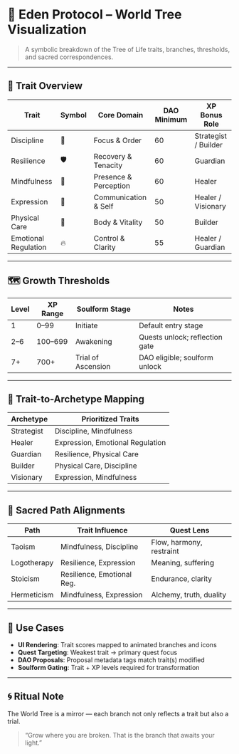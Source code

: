 # 🌳 Eden Protocol – World Tree Visualization

> A symbolic breakdown of the Tree of Life traits, branches, thresholds, and sacred correspondences.

---

## 🧠 Trait Overview

| Trait                | Symbol       | Core Domain            | DAO Minimum | XP Bonus Role         |
|---------------------|--------------|------------------------|-------------|-----------------------|
| Discipline           | 🧭           | Focus & Order          | 60          | Strategist / Builder  |
| Resilience           | 🛡️           | Recovery & Tenacity    | 60          | Guardian              |
| Mindfulness          | 🪷           | Presence & Perception  | 60          | Healer                |
| Expression           | 📣           | Communication & Self   | 50          | Healer / Visionary    |
| Physical Care        | 💪           | Body & Vitality        | 50          | Builder               |
| Emotional Regulation | 🔥           | Control & Clarity      | 55          | Healer / Guardian     |

---

## 🗺️ Growth Thresholds

| Level | XP Range | Soulform Stage     | Notes                           |
|-------|----------|--------------------|---------------------------------|
| 1     | 0–99     | Initiate           | Default entry stage             |
| 2–6   | 100–699  | Awakening          | Quests unlock; reflection gate  |
| 7+    | 700+     | Trial of Ascension | DAO eligible; soulform unlock   |

---

## 🧬 Trait-to-Archetype Mapping

| Archetype   | Prioritized Traits                   |
|-------------|--------------------------------------|
| Strategist  | Discipline, Mindfulness              |
| Healer      | Expression, Emotional Regulation     |
| Guardian    | Resilience, Physical Care            |
| Builder     | Physical Care, Discipline            |
| Visionary   | Expression, Mindfulness              |

---

## 🔗 Sacred Path Alignments

| Path         | Trait Influence             | Quest Lens               |
|--------------|-----------------------------|--------------------------|
| Taoism       | Mindfulness, Discipline      | Flow, harmony, restraint |
| Logotherapy  | Resilience, Expression       | Meaning, suffering       |
| Stoicism     | Resilience, Emotional Reg.   | Endurance, clarity       |
| Hermeticism  | Mindfulness, Expression      | Alchemy, truth, duality  |

---

## 🧩 Use Cases

- **UI Rendering**: Trait scores mapped to animated branches and icons  
- **Quest Targeting**: Weakest trait → primary quest focus  
- **DAO Proposals**: Proposal metadata tags match trait(s) modified  
- **Soulform Gating**: Trait + XP levels required for transformation  

---

## 🌀 Ritual Note

The World Tree is a mirror — each branch not only reflects a trait but also a trial.

> “Grow where you are broken. That is the branch that awaits your light.”
